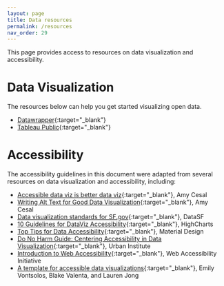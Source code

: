 ```yaml
---
layout: page
title: Data resources
permalink: /resources
nav_order: 29
---
```


This page provides access to resources on data visualization and accessibility. 

# Data Visualization
The resources below can help you get started visualizing open data.

* [Datawrapper](https://app.datawrapper.de/){:target="_blank"}
* [Tableau Public](https://public.tableau.com/app/discover){:target="_blank"}

# Accessibility
The accessibility guidelines in this document were adapted from several resources on data visualization and accessibility, including: 

* [Accessible data viz is better data viz](https://www.storytellingwithdata.com/blog/2018/6/26/accessible-data-viz-is-better-data-viz){:target="_blank"}, Amy Cesal
* [Writing Alt Text for Good Data Visualization](https://medium.com/nightingale/writing-alt-text-for-data-visualization-2a218ef43f81){:target="_blank"}, Amy Cesal
* [Data visualization standards for SF.gov](https://datasf.gitbook.io/public-data-visualization-guide/){:target="_blank"}, DataSF
* [10 Guidelines for DataViz Accessibility](https://www.highcharts.com/blog/tutorials/10-guidelines-for-dataviz-accessibility/){:target="_blank"}, HighCharts
* [Top Tips for Data Accessibility](https://material.io/blog/data-visualization-accessibility){:target="_blank"}, Material Design
* [Do No Harm Guide: Centering Accessibility in Data Visualization](https://www.urban.org/research/publication/do-no-harm-guide-centering-accessibility-data-visualization){:target="_blank"}, Urban Institute
* [Introduction to Web Accessibility](https://www.w3.org/WAI/fundamentals/accessibility-intro/){:target="_blank"}, Web Accessibility Initiative
* [A template for accessible data visualizations](https://medium.com/san-francisco-digital-services/a-template-for-accessible-data-visualizations-ca2ed52f945b){:target="_blank"}, Emily Vontsolos, Blake Valenta, and Lauren Jong